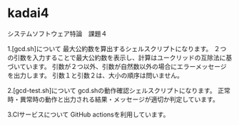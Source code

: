 # kadai4
システムソフトウェア特論　課題４

1.[gcd.sh]について
最大公約数を算出するシェルスクリプトになります。
２つの引数を入力することで最大公約数を表示し、計算はユークリッドの互除法に基づいています。
引数が２つ以外、引数が自然数以外の場合にエラーメッセージを出力します。
引数１と引数２は、大小の順序は問いません。

2.[gcd-test.sh]について
gcd.shの動作確認シェルスクリプトになります。
正常時・異常時の動作と出力される結果・メッセージが適切か判定しています。

3.CIサービスについて
GitHub actionsを利用しています。

